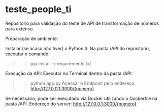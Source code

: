 # teste_people_ti
Repositório para validação do teste de API de transformação de números para extenso.

Preparação de ambiente:

Instalar (se acaso não tiver) o Python 3.
Na pasta /API do repositório, executar o comando:
>>pip install -r requirements.txt

Execução da API:
Executar no Terminal dentro da pasta /API:
>> python app.py 
Acessar o Endpoint pelo endereço: http://127.0.0.1:3000/{numero}

Se necessário, pode ser executado via Docker utilizando o Dockerfile na pasta /API.
Endereço do server: http://127.0.0.1:3000/{numero}

